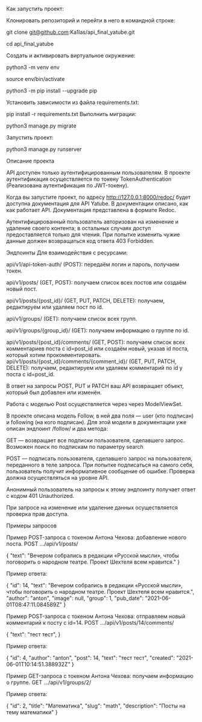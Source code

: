 Как запустить проект:

Клонировать репозиторий и перейти в него в командной строке:

git clone git@github.com:Ka1las/api_final_yatube.git

cd api_final_yatube

Cоздать и активировать виртуальное окружение:

python3 -m venv env

source env/bin/activate

python3 -m pip install --upgrade pip

Установить зависимости из файла requirements.txt:

pip install -r requirements.txt
Выполнить миграции:

python3 manage.py migrate

Запустить проект:

python3 manage.py runserver

Описание проекта

API доступен только аутентифицированным пользователям. В проекте аутентификация осуществляется по токену TokenAuthentication (Реализована аутентификация по JWT-токену).

Когда вы запустите проект, по адресу http://127.0.0.1:8000/redoc/ будет доступна документация для API Yatube. В документации описано, как как работает API. Документация представлена в формате Redoc.

Аутентифицированный пользователь авторизован на изменение и удаление своего контента; в остальных случаях доступ предоставляется только для чтения. При попытке изменить чужие данные должен возвращаться код ответа 403 Forbidden.

Эндпоинты Для взаимодействия с ресурсами:

api/v1/api-token-auth/ (POST): передаём логин и пароль, получаем токен.

api/v1/posts/ (GET, POST): получаем список всех постов или создаём новый пост.

api/v1/posts/{post_id}/ (GET, PUT, PATCH, DELETE): получаем, редактируем или удаляем пост по id.

api/v1/groups/ (GET): получаем список всех групп.

api/v1/groups/{group_id}/ (GET): получаем информацию о группе по id.

api/v1/posts/{post_id}/comments/ (GET, POST): получаем список всех комментариев поста с id=post_id или создаём новый, указав id поста, который хотим прокомментировать. api/v1/posts/{post_id}/comments/{comment_id}/ (GET, PUT, PATCH, DELETE): получаем, редактируем или удаляем комментарий по id у поста с id=post_id.

В ответ на запросы POST, PUT и PATCH ваш API возвращает объект, который был добавлен или изменён.

Работа с моделью Post осуществляется через через ModelViewSet.

В проекте описана модель Follow, в ней два поля — user (кто подписан) и following (на кого подписан). Для этой модели в документации уже описан эндпоинт /follow/ и два метода:

GET — возвращает все подписки пользователя, сделавшего запрос. Возможен поиск по подпискам по параметру search

POST — подписать пользователя, сделавшего запрос на пользователя, переданного в теле запроса. При попытке подписаться на самого себя, пользователь получит информативное сообщение об ошибке. Проверка должна осуществляться на уровне API.

Анонимный пользователь на запросы к этому эндпоинту получает ответ с кодом 401 Unauthorized.

При запросе на изменение или удаление данных осуществляется проверка прав доступа.

Примеры запросов

Пример POST-запроса с токеном Антона Чехова: добавление нового поста. POST .../api/v1/posts/

{ "text": "Вечером собрались в редакции «Русской мысли», чтобы поговорить о народном театре. Проект Шехтеля всем нравится." }

Пример ответа:

{ "id": 14, "text": "Вечером собрались в редакции «Русской мысли», чтобы поговорить о народном театре. Проект Шехтеля всем нравится.", "author": "anton", "image": null, "group": 1, "pub_date": "2021-06-01T08:47:11.084589Z" }

Пример POST-запроса с токеном Антона Чехова: отправляем новый комментарий к посту с id=14. POST .../api/v1/posts/14/comments/

{ "text": "тест тест", }

Пример ответа:

{ "id": 4, "author": "anton", "post": 14, "text": "тест тест", "created": "2021-06-01T10:14:51.388932Z" }

Пример GET-запроса с токеном Антона Чехова: получаем информацию о группе. GET .../api/v1/groups/2/

Пример ответа:

{ "id": 2, "title": "Математика", "slug": "math", "description": "Посты на тему математики" }
